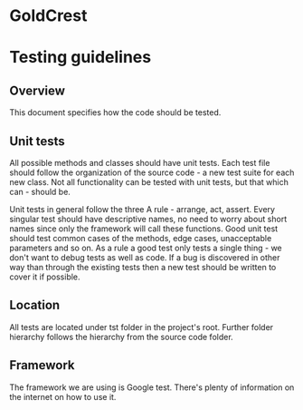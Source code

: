 # GoldCrest
# Testing guidelines
## Overview
This document specifies how the code should be tested.

## Unit tests
All possible methods and classes should have unit tests. Each test file should follow the organization
of the source code - a new test suite for each new class. Not all functionality can be tested with unit
tests, but that which can - should be.

Unit tests in general follow the three A rule - arrange, act, assert. Every singular test should have descriptive
names, no need to worry about short names since only the framework will call these functions.
Good unit test should test common cases of the methods, edge cases, unacceptable parameters and so on.
As a rule a good test only tests a single thing - we don't want to debug tests as well as code.
If a bug is discovered in other way than through the existing tests then a new test should be written
to cover it if possible.

## Location
All tests are located under tst folder in the project's root. Further folder hierarchy follows the hierarchy
from the source code folder.

## Framework
The framework we are using is Google test. There's plenty of information on the internet on how to use it.